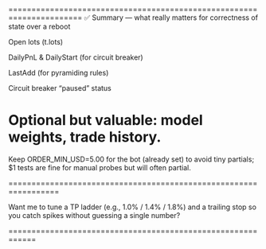 
======================================================================
✅ Summary — what really matters for correctness of state over a reboot

Open lots (t.lots)

DailyPnL & DailyStart (for circuit breaker)

LastAdd (for pyramiding rules)

Circuit breaker “paused” status

Optional but valuable: model weights, trade history.
==================================================================

Keep ORDER_MIN_USD=5.00 for the bot (already set) to avoid tiny partials; $1 tests are fine for manual probes but will often partial.

=================================================================

Want me to tune a TP ladder (e.g., 1.0% / 1.4% / 1.8%) and a trailing stop so you catch spikes without guessing a single number?

============================================================